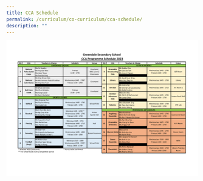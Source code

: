```yaml
---
title: CCA Schedule
permalink: /curriculum/co-curriculum/cca-schedule/
description: ""
---
```

![](/images/CCA-Schedule-2023-for-Website.jpg)